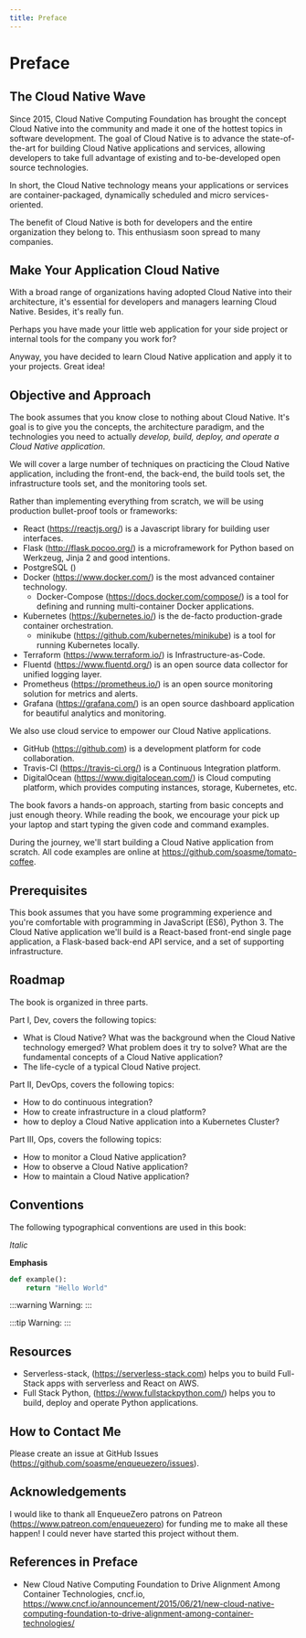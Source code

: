 ```yaml
---
title: Preface
---
```


# Preface

## The Cloud Native Wave

Since 2015, Cloud Native Computing Foundation has brought the concept Cloud Native into the community and made it one of the hottest topics in software development. The goal of Cloud Native is to advance the state-of-the-art for building Cloud Native applications and services, allowing developers to take full advantage of existing and to-be-developed open source technologies.

In short, the Cloud Native technology means your applications or services are container-packaged, dynamically scheduled and micro services-oriented.

The benefit of Cloud Native is both for developers and the entire organization they belong to. This enthusiasm soon spread to many companies.

## Make Your Application Cloud Native

With a broad range of organizations having adopted Cloud Native into their architecture, it's essential for developers and managers learning Cloud Native. Besides, it's really fun.

Perhaps you have made your little web application for your side project or internal tools for the company you work for?

Anyway, you have decided to learn Cloud Native application and apply it to your projects. Great idea!

## Objective and Approach

The book assumes that you know close to nothing about Cloud Native. It's goal is to give you the concepts, the architecture paradigm, and the technologies you need to actually *develop, build, deploy, and operate a Cloud Native application*.

We will cover a large number of techniques on practicing the Cloud Native application, including the front-end, the back-end, the build tools set, the infrastructure tools set, and the monitoring tools set.

Rather than implementing everything from scratch, we will be using production bullet-proof tools or frameworks:

* React (<https://reactjs.org/>) is a Javascript library for building user interfaces.
* Flask (<http://flask.pocoo.org/>) is a microframework for Python based on Werkzeug, Jinja 2 and good intentions.
* PostgreSQL ()
* Docker (<https://www.docker.com/>) is the most advanced container technology.
  * Docker-Compose (<https://docs.docker.com/compose/>) is a tool for defining and running multi-container Docker applications.
* Kubernetes (<https://kubernetes.io/>) is the de-facto production-grade container orchestration.
  * minikube (<https://github.com/kubernetes/minikube>) is a tool for running Kubernetes locally.
* Terraform (<https://www.terraform.io/>) is Infrastructure-as-Code.
* Fluentd (<https://www.fluentd.org/>) is an open source data collector for unified logging layer.
* Prometheus (<https://prometheus.io/>) is an open source monitoring solution for metrics and alerts.
* Grafana (<https://grafana.com/>) is an open source dashboard application for beautiful analytics and monitoring.

We also use cloud service to empower our Cloud Native applications.

* GitHub (<https://github.com>) is a development platform for code collaboration.
* Travis-CI (<https://travis-ci.org/>) is a Continuous Integration platform.
* DigitalOcean (<https://www.digitalocean.com/>) is Cloud computing platform, which provides computing instances, storage, Kubernetes, etc.

The book favors a hands-on approach, starting from basic concepts and just enough theory. While reading the book, we encourage your pick up your laptop and start typing the given code and command examples.

During the journey, we'll start building a Cloud Native application from scratch. All code examples are online at <https://github.com/soasme/tomato-coffee>.

## Prerequisites

This book assumes that you have some programming experience and you're comfortable with programming in JavaScript (ES6), Python 3. The Cloud Native application we'll build is a React-based front-end single page application, a Flask-based back-end API service, and a set of supporting infrastructure.

## Roadmap

The book is organized in three parts.

Part I, Dev, covers the following topics:

* What is Cloud Native? What was the background when the Cloud Native technology emerged? What problem does it try to solve? What are the fundamental concepts of a Cloud Native application?
* The life-cycle of a typical Cloud Native project.

Part II, DevOps, covers the following topics:

* How to do continuous integration?
* How to create infrastructure in a cloud platform?
* how to deploy a Cloud Native application into a Kubernetes Cluster?

Part III, Ops, covers the following topics:

* How to monitor a Cloud Native application?
* How to observe a Cloud Native application?
* How to maintain a Cloud Native application?

## Conventions

The following typographical conventions are used in this book:

*Italic*

**Emphasis**

```python
def example():
    return "Hello World"
```

:::warning
Warning:
:::

:::tip
Warning:
:::


## Resources

* Serverless-stack, (https://serverless-stack.com) helps you to build Full-Stack apps with serverless and React on AWS.
* Full Stack Python, (https://www.fullstackpython.com/) helps you to build, deploy and operate Python applications.

## How to Contact Me

Please create an issue at GitHub Issues (<https://github.com/soasme/enqueuezero/issues>).

## Acknowledgements

I would like to thank all EnqueueZero patrons on Patreon (<https://www.patreon.com/enqueuezero>) for funding me to make all these happen! I could never have started this project without them.

## References in Preface

* New Cloud Native Computing Foundation to Drive Alignment Among Container Technologies, cncf.io, <https://www.cncf.io/announcement/2015/06/21/new-cloud-native-computing-foundation-to-drive-alignment-among-container-technologies/>
